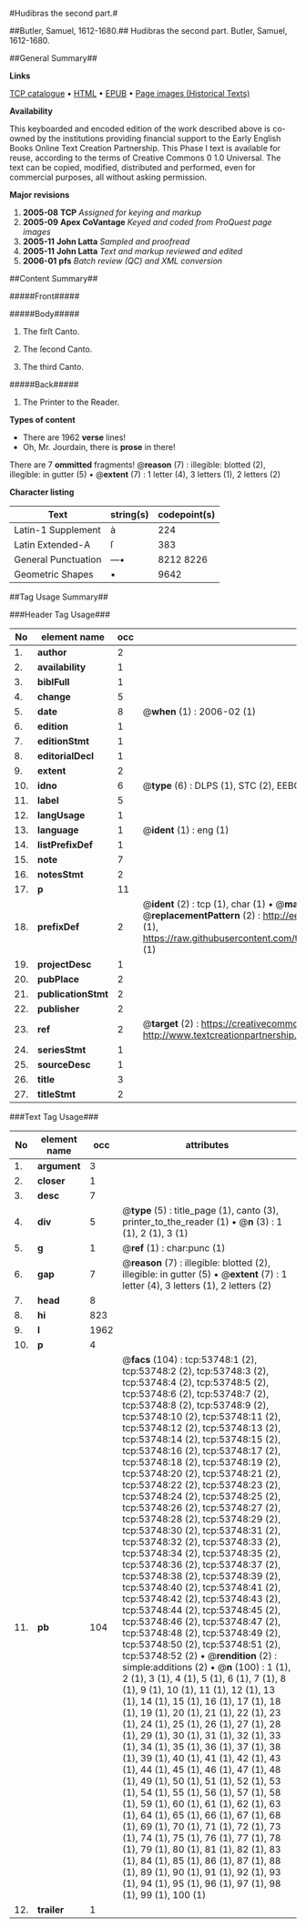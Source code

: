 #Hudibras the second part.#

##Butler, Samuel, 1612-1680.##
Hudibras the second part.
Butler, Samuel, 1612-1680.

##General Summary##

**Links**

[TCP catalogue](http://www.ota.ox.ac.uk/tcp/)  • 
[HTML](http://tei.it.ox.ac.uk/tcp/Texts-HTML/free/A30/A30756.html)  • 
[EPUB](http://tei.it.ox.ac.uk/tcp/Texts-EPUB/free/A30/A30756.epub) • 
[Page images (Historical Texts)](https://data.historicaltexts.jisc.ac.uk/view?pubId=eebo-12085923e&pageId=eebo-12085923e-53748-1)

**Availability**

This keyboarded and encoded edition of the
	       work described above is co-owned by the institutions
	       providing financial support to the Early English Books
	       Online Text Creation Partnership. This Phase I text is
	       available for reuse, according to the terms of Creative
	       Commons 0 1.0 Universal. The text can be copied,
	       modified, distributed and performed, even for
	       commercial purposes, all without asking permission.

**Major revisions**

1. __2005-08__ __TCP__ *Assigned for keying and markup*
1. __2005-09__ __Apex CoVantage__ *Keyed and coded from ProQuest page images*
1. __2005-11__ __John Latta__ *Sampled and proofread*
1. __2005-11__ __John Latta__ *Text and markup reviewed and edited*
1. __2006-01__ __pfs__ *Batch review (QC) and XML conversion*

##Content Summary##

#####Front#####

#####Body#####

1. The firſt Canto.

1. The ſecond Canto.

1. The third Canto.

#####Back#####

1. The Printer to the Reader.

**Types of content**

  * There are 1962 **verse** lines!
  * Oh, Mr. Jourdain, there is **prose** in there!

There are 7 **ommitted** fragments! 
 @__reason__ (7) : illegible: blotted (2), illegible: in gutter (5)  •  @__extent__ (7) : 1 letter (4), 3 letters (1), 2 letters (2)

**Character listing**


|Text|string(s)|codepoint(s)|
|---|---|---|
|Latin-1 Supplement|à|224|
|Latin Extended-A|ſ|383|
|General Punctuation|—•|8212 8226|
|Geometric Shapes|▪|9642|

##Tag Usage Summary##

###Header Tag Usage###

|No|element name|occ|attributes|
|---|---|---|---|
|1.|__author__|2||
|2.|__availability__|1||
|3.|__biblFull__|1||
|4.|__change__|5||
|5.|__date__|8| @__when__ (1) : 2006-02 (1)|
|6.|__edition__|1||
|7.|__editionStmt__|1||
|8.|__editorialDecl__|1||
|9.|__extent__|2||
|10.|__idno__|6| @__type__ (6) : DLPS (1), STC (2), EEBO-CITATION (1), OCLC (1), VID (1)|
|11.|__label__|5||
|12.|__langUsage__|1||
|13.|__language__|1| @__ident__ (1) : eng (1)|
|14.|__listPrefixDef__|1||
|15.|__note__|7||
|16.|__notesStmt__|2||
|17.|__p__|11||
|18.|__prefixDef__|2| @__ident__ (2) : tcp (1), char (1)  •  @__matchPattern__ (2) : ([0-9\-]+):([0-9IVX]+) (1), (.+) (1)  •  @__replacementPattern__ (2) : http://eebo.chadwyck.com/downloadtiff?vid=$1&page=$2 (1), https://raw.githubusercontent.com/textcreationpartnership/Texts/master/tcpchars.xml#$1 (1)|
|19.|__projectDesc__|1||
|20.|__pubPlace__|2||
|21.|__publicationStmt__|2||
|22.|__publisher__|2||
|23.|__ref__|2| @__target__ (2) : https://creativecommons.org/publicdomain/zero/1.0/ (1), http://www.textcreationpartnership.org/docs/. (1)|
|24.|__seriesStmt__|1||
|25.|__sourceDesc__|1||
|26.|__title__|3||
|27.|__titleStmt__|2||


###Text Tag Usage###

|No|element name|occ|attributes|
|---|---|---|---|
|1.|__argument__|3||
|2.|__closer__|1||
|3.|__desc__|7||
|4.|__div__|5| @__type__ (5) : title_page (1), canto (3), printer_to_the_reader (1)  •  @__n__ (3) : 1 (1), 2 (1), 3 (1)|
|5.|__g__|1| @__ref__ (1) : char:punc (1)|
|6.|__gap__|7| @__reason__ (7) : illegible: blotted (2), illegible: in gutter (5)  •  @__extent__ (7) : 1 letter (4), 3 letters (1), 2 letters (2)|
|7.|__head__|8||
|8.|__hi__|823||
|9.|__l__|1962||
|10.|__p__|4||
|11.|__pb__|104| @__facs__ (104) : tcp:53748:1 (2), tcp:53748:2 (2), tcp:53748:3 (2), tcp:53748:4 (2), tcp:53748:5 (2), tcp:53748:6 (2), tcp:53748:7 (2), tcp:53748:8 (2), tcp:53748:9 (2), tcp:53748:10 (2), tcp:53748:11 (2), tcp:53748:12 (2), tcp:53748:13 (2), tcp:53748:14 (2), tcp:53748:15 (2), tcp:53748:16 (2), tcp:53748:17 (2), tcp:53748:18 (2), tcp:53748:19 (2), tcp:53748:20 (2), tcp:53748:21 (2), tcp:53748:22 (2), tcp:53748:23 (2), tcp:53748:24 (2), tcp:53748:25 (2), tcp:53748:26 (2), tcp:53748:27 (2), tcp:53748:28 (2), tcp:53748:29 (2), tcp:53748:30 (2), tcp:53748:31 (2), tcp:53748:32 (2), tcp:53748:33 (2), tcp:53748:34 (2), tcp:53748:35 (2), tcp:53748:36 (2), tcp:53748:37 (2), tcp:53748:38 (2), tcp:53748:39 (2), tcp:53748:40 (2), tcp:53748:41 (2), tcp:53748:42 (2), tcp:53748:43 (2), tcp:53748:44 (2), tcp:53748:45 (2), tcp:53748:46 (2), tcp:53748:47 (2), tcp:53748:48 (2), tcp:53748:49 (2), tcp:53748:50 (2), tcp:53748:51 (2), tcp:53748:52 (2)  •  @__rendition__ (2) : simple:additions (2)  •  @__n__ (100) : 1 (1), 2 (1), 3 (1), 4 (1), 5 (1), 6 (1), 7 (1), 8 (1), 9 (1), 10 (1), 11 (1), 12 (1), 13 (1), 14 (1), 15 (1), 16 (1), 17 (1), 18 (1), 19 (1), 20 (1), 21 (1), 22 (1), 23 (1), 24 (1), 25 (1), 26 (1), 27 (1), 28 (1), 29 (1), 30 (1), 31 (1), 32 (1), 33 (1), 34 (1), 35 (1), 36 (1), 37 (1), 38 (1), 39 (1), 40 (1), 41 (1), 42 (1), 43 (1), 44 (1), 45 (1), 46 (1), 47 (1), 48 (1), 49 (1), 50 (1), 51 (1), 52 (1), 53 (1), 54 (1), 55 (1), 56 (1), 57 (1), 58 (1), 59 (1), 60 (1), 61 (1), 62 (1), 63 (1), 64 (1), 65 (1), 66 (1), 67 (1), 68 (1), 69 (1), 70 (1), 71 (1), 72 (1), 73 (1), 74 (1), 75 (1), 76 (1), 77 (1), 78 (1), 79 (1), 80 (1), 81 (1), 82 (1), 83 (1), 84 (1), 85 (1), 86 (1), 87 (1), 88 (1), 89 (1), 90 (1), 91 (1), 92 (1), 93 (1), 94 (1), 95 (1), 96 (1), 97 (1), 98 (1), 99 (1), 100 (1)|
|12.|__trailer__|1||
